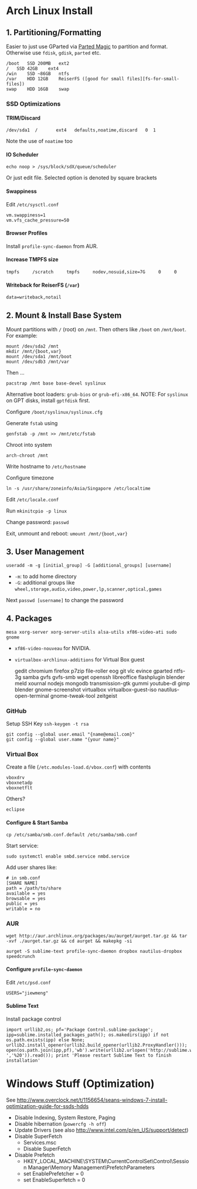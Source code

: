 # Arch Linux Install

## 1. Partitioning/Formatting

Easier to just use GParted via [Parted Magic][pmagic] to partition and format. Otherwise use
`fdisk`, `gdisk`, `parted` etc.

	/boot	SSD	200MB	ext2
	/	SSD	42GB	ext4
	/win	SSD	~86GB	ntfs
	/var 	HDD	12GB	ReiserFS ([good for small files][fs-for-small-files])
	swap	HDD	16GB	swap

[fs-for-small-files]: https://wiki.archlinux.org/index.php/File_Systems#Type_of_File_Systems
[pmagic]: http://partedmagic.com/

### SSD Optimizations

#### TRIM/Discard

	/dev/sda1  /       ext4   defaults,noatime,discard   0  1

Note the use of `noatime` too

#### IO Scheduler

	echo noop > /sys/block/sdX/queue/scheduler

Or just edit file. Selected option is denoted by square brackets

#### Swappiness

Edit `/etc/sysctl.conf`

	vm.swappiness=1
	vm.vfs_cache_pressure=50

#### Browser Profiles

Install `profile-sync-daemon` from AUR. 

#### Increase TMPFS size

	tmpfs     /scratch     tmpfs     nodev,nosuid,size=7G     0     0

#### Writeback for ReiserFS (`/var`)

	data=writeback,notail

## 2. Mount & Install Base System

Mount partitions with `/` (root) on `/mnt`. Then others like `/boot` on `/mnt/boot`. For example:

	mount /dev/sda2 /mnt
	mkdir /mnt/{boot,var}
	mount /dev/sda1 /mnt/boot
	mount /dev/sdb3 /mnt/var

Then ... 

	pacstrap /mnt base base-devel syslinux

Alternative boot loaders: `grub-bios` or `grub-efi-x86_64`. NOTE: For `syslinux` on GPT disks, 
install `gptfdisk` first.

Configure `/boot/syslinux/syslinux.cfg`

Generate `fstab` using

	genfstab -p /mnt >> /mnt/etc/fstab

Chroot into system 

	arch-chroot /mnt

Write hostname to `/etc/hostname`

Configure timezone

	ln -s /usr/share/zoneinfo/Asia/Singapore /etc/localtime

Edit `/etc/locale.conf`

Run `mkinitcpio -p linux`

Change password: `passwd`

Exit, unmount and reboot: `umount /mnt/{boot,var}`

## 3. User Management

	useradd -m -g [initial_group] -G [additional_groups] [username]

- `-m`: to add home directory
- `-G`: additional groups like `wheel,storage,audio,video,power,lp,scanner,optical,games`

Next `passwd [username]` to change the password

## 4. Packages

	mesa xorg-server xorg-server-utils alsa-utils xf86-video-ati sudo gnome

- `xf86-video-nouveau` for NVIDIA. 
- `virtualbox-archlinux-additions` for Virtual Box guest

	gedit chromium firefox p7zip file-roller eog git vlc evince gparted ntfs-3g samba gvfs gvfs-smb wget openssh libreoffice flashplugin blender meld xournal nodejs mongodb transmission-gtk gummi  youtube-dl gimp blender gnome-screenshot virtualbox virtualbox-guest-iso nautilus-open-terminal gnome-tweak-tool zeitgeist

### GitHub

Setup SSH Key `ssh-keygen -t rsa`

	git config --global user.email "{name@email.com}"
	git config --global user.name "{your name}"

### Virtual Box

Create a file (`/etc.modules-load.d/vbox.conf`) with contents 

	vboxdrv
	vboxnetadp
	vboxnetflt

Others?

	eclipse

#### Configure & Start Samba

	cp /etc/samba/smb.conf.default /etc/samba/smb.conf

Start service:

	sudo systemctl enable smbd.service nmbd.service

Add user shares like: 

	# in smb.conf
	[SHARE NAME]
	path = /path/to/share
	available = yes
	browsable = yes
	public = yes
	writable = no

### AUR

	wget http://aur.archlinux.org/packages/au/aurget/aurget.tar.gz && tar -xvf ./aurget.tar.gz && cd aurget && makepkg -si

	aurget -S sublime-text profile-sync-daemon dropbox nautilus-dropbox speedcrunch

#### Configure `profile-sync-daemon`

Edit `/etc/psd.conf`

	USERS="jiewmeng"

#### Sublime Text 

Install package control

	import urllib2,os; pf='Package Control.sublime-package'; ipp=sublime.installed_packages_path(); os.makedirs(ipp) if not os.path.exists(ipp) else None; urllib2.install_opener(urllib2.build_opener(urllib2.ProxyHandler())); open(os.path.join(ipp,pf),'wb').write(urllib2.urlopen('http://sublime.wbond.net/'+pf.replace(' ','%20')).read()); print 'Please restart Sublime Text to finish installation'

# Windows Stuff (Optimization)

See http://www.overclock.net/t/1156654/seans-windows-7-install-optimization-guide-for-ssds-hdds

- Disable Indexing, System Restore, Paging
- Disable hibernation (`powercfg -h off`)
- Update Drivers (see also http://www.intel.com/p/en_US/support/detect)
- Disable SuperFetch
	- Services.msc
	- Disable SuperFetch
- Disable Prefetch
	- HKEY_LOCAL_MACHINE\SYSTEM\CurrentControlSet\Control\Session Manager\Memory Management\PrefetchParameters
 	- set EnablePrefetcher = 0
	- set EnableSuperfetch = 0
